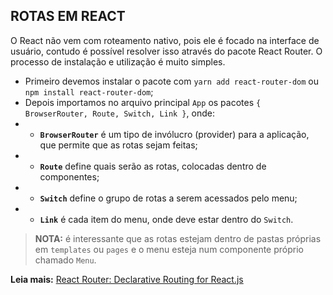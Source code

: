 ## ROTAS EM REACT

O React não vem com roteamento nativo, pois ele é focado na interface de usuário, contudo é possível resolver isso através do pacote React Router. O processo de instalação e utilização é muito simples.

- Primeiro devemos instalar o pacote com `yarn add react-router-dom` ou `npm install react-router-dom`;
- Depois importamos no arquivo principal `App` os pacotes `{ BrowserRouter, Route, Switch, Link }`, onde:
- - **`BrowserRouter`** é um tipo de invólucro (provider) para a aplicação, que permite que as rotas sejam feitas;
- - **`Route`** define quais serão as rotas, colocadas dentro de componentes;
- - **`Switch`** define o grupo de rotas a serem acessados pelo menu;
-  - **`Link`** é cada item do menu, onde deve estar dentro do `Switch`.

> **NOTA:** é interessante que as rotas estejam dentro de pastas próprias em `templates` ou `pages` e o menu esteja num componente próprio chamado `Menu`.

**Leia mais:** [React Router: Declarative Routing for React.js](https://reactrouter.com/web/guides/quick-start)